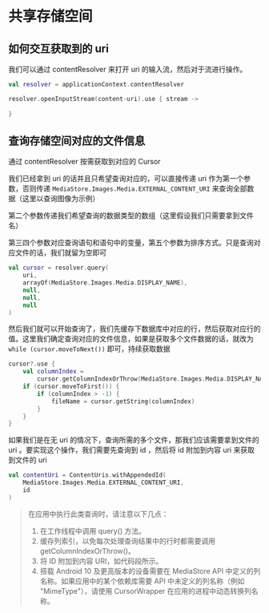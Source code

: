 # 共享存储空间

## 如何交互获取到的 uri

我们可以通过 contentResolver 来打开 uri 的输入流，然后对于流进行操作。

```kotlin
val resolver = applicationContext.contentResolver

resolver.openInputStream(content-uri).use { stream ->
    
}
```

## 查询存储空间对应的文件信息

通过 contentResolver 按需获取到对应的 Cursor

我们已经拿到 uri 的话并且只希望查询对应的，可以直接传递 uri 作为第一个参数，否则传递 `MediaStore.Images.Media.EXTERNAL_CONTENT_URI` 来查询全部数据（这里以查询图像为示例）

第二个参数传递我们希望查询的数据类型的数组（这里假设我们只需要拿到文件名）

第三四个参数对应查询语句和语句中的变量，第五个参数为排序方式。只是查询对应文件的话，我们就留为空即可

```kotlin
val cursor = resolver.query(
    uri, 
    arrayOf(MediaStore.Images.Media.DISPLAY_NAME), 
    null, 
    null, 
    null
)
```

然后我们就可以开始查询了，我们先缓存下数据库中对应的行，然后获取对应行的值。这里我们确定查询对应的文件信息，如果是获取多个文件数据的话，就改为 `while (cursor.moveToNext())` 即可，持续获取数据

```kotlin
cursor?.use {
    val columnIndex = 
        cursor.getColumnIndexOrThrow(MediaStore.Images.Media.DISPLAY_NAME)
    if (cursor.moveToFirst()) {
        if (columnIndex > -1) {
            fileName = cursor.getString(columnIndex)
        }
    }
}
```

如果我们是在无 uri 的情况下，查询所需的多个文件，那我们应该需要拿到文件的 uri 。要实现这个操作，我们需要先查询到 id ，然后将 id 附加到内容 uri 来获取到文件的 uri

```kotlin
val contentUri = ContentUris.withAppendedId(
    MediaStore.Images.Media.EXTERNAL_CONTENT_URI, 
    id
)
```

> 在应用中执行此类查询时，请注意以下几点：
> 
> 1. 在工作线程中调用 query() 方法。
> 2. 缓存列索引，以免每次处理查询结果中的行时都需要调用 getColumnIndexOrThrow()。
> 3. 将 ID 附加到内容 URI，如代码段所示。
> 4. 搭载 Android 10 及更高版本的设备需要在 MediaStore API 中定义的列名称。如果应用中的某个依赖库需要 API 中未定义的列名称（例如 "MimeType"），请使用 CursorWrapper 在应用的进程中动态转换列名称。
